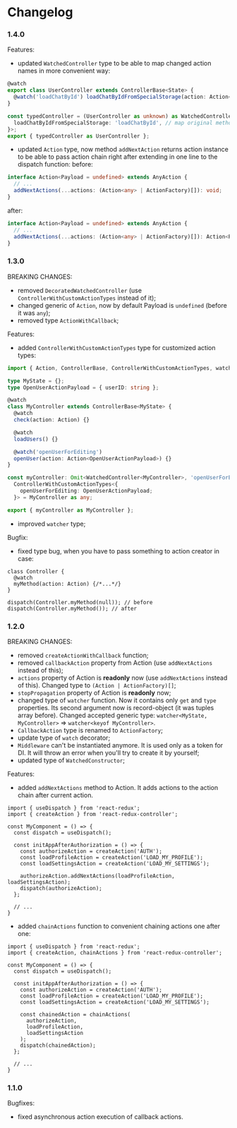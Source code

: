# Changelog

### 1.4.0

Features:
* updated `WatchedController` type to be able to map changed action names in more convenient way:
```ts
@watch
export class UserController extends ControllerBase<State> {
  @watch('loadChatById') loadChatByIdFromSpecialStorage(action: Action<{ chatId: string }>) {/* ... */}
}

const typedController = (UserController as unknown) as WatchedController<UserController, {
  loadChatByIdFromSpecialStorage: 'loadChatById', // map original method name to the new one
}>;
export { typedController as UserController };
```
* updated `Action` type, now method `addNextAction` returns action instance to be able to pass action chain right after extending in one line to the dispatch function:
before:
```ts
interface Action<Payload = undefined> extends AnyAction {
  // ...
  addNextActions(...actions: (Action<any> | ActionFactory)[]): void;
}
```
after:
```ts
interface Action<Payload = undefined> extends AnyAction {
  // ...
  addNextActions(...actions: (Action<any> | ActionFactory)[]): Action<Payload>;
}
```

### 1.3.0

BREAKING CHANGES:
* removed `DecoratedWatchedController` (use `ControllerWithCustomActionTypes` instead of it);
* changed generic of `Action`, now by default Payload is `undefined` (before it was `any`);
* removed type `ActionWithCallback`;

Features:
* added `ControllerWithCustomActionTypes` type for customized action types:
```ts
import { Action, ControllerBase, ControllerWithCustomActionTypes, watch, WatchedController } from '@tomas_light/react-redux-controller';

type MyState = {};
type OpenUserActionPayload = { userID: string };

@watch
class MyController extends ControllerBase<MyState> {
  @watch
  check(action: Action) {}

  @watch
  loadUsers() {}

  @watch('openUserForEditing')
  openUser(action: Action<OpenUserActionPayload>) {}
}

const myController: Omit<WatchedController<MyController>, 'openUserForEditing'> &
  ControllerWithCustomActionTypes<{
    openUserForEditing: OpenUserActionPayload;
  }> = MyController as any;

export { myController as MyController };
```
* improved `watcher` type;

Bugfix:
* fixed type bug, when you have to pass something to action creator in case:
```
class Controller {
  @watch
  myMethod(action: Action) {/*...*/}
}

dispatch(Controller.myMethod(null)); // before
dispatch(Controller.myMethod()); // after
```

### 1.2.0

BREAKING CHANGES:
* removed `createActionWithCallback` function;
* removed `callbackAction` property from Action (use `addNextActions` instead of this);
* `actions` property of Action is <b>readonly</b> now (use `addNextActions` instead of this). Changed type to `(Action | ActionFactory)[]`;
* `stopPropagation` property of Action is <b>readonly</b> now;
* changed type of `watcher` function. 
Now it contains only `get` and `type` properties.
Its second argument now is record-object (it was tuples array before).
Changed accepted generic type: `watcher<MyState, MyController>` => `watcher<keyof MyController>`.
* `CallbackAction` type is renamed to `ActionFactory`;
* update type of `watch` decorator;
* `Middleware` can't be instantiated anymore. It is used only as a token for DI. It will throw an error when you'll try to create it by yourself;
* updated type of `WatchedConstructor`;

Features:
* added `addNextActions` method to Action. It adds actions to the action chain after current action.
```tsx
import { useDispatch } from 'react-redux';
import { createAction } from 'react-redux-controller';

const MyComponent = () => {
  const dispatch = useDispatch();
  
  const initAppAfterAuthorization = () => {
    const authorizeAction = createAction('AUTH');
    const loadProfileAction = createAction('LOAD_MY_PROFILE');
    const loadSettingsAction = createAction('LOAD_MY_SETTINGS');

    authorizeAction.addNextActions(loadProfileAction, loadSettingsAction);
    dispatch(authorizeAction);
  };
  
  // ...
}
```
* added `chainActions` function to convenient chaining actions one after one:
```tsx
import { useDispatch } from 'react-redux';
import { createAction, chainActions } from 'react-redux-controller';

const MyComponent = () => {
  const dispatch = useDispatch();

  const initAppAfterAuthorization = () => {
    const authorizeAction = createAction('AUTH');
    const loadProfileAction = createAction('LOAD_MY_PROFILE');
    const loadSettingsAction = createAction('LOAD_MY_SETTINGS');

    const chainedAction = chainActions(
      authorizeAction,
      loadProfileAction,
      loadSettingsAction
    );
    dispatch(chainedAction);
  };

  // ...
}
```

### 1.1.0

Bugfixes:
* fixed asynchronous action execution of callback actions.